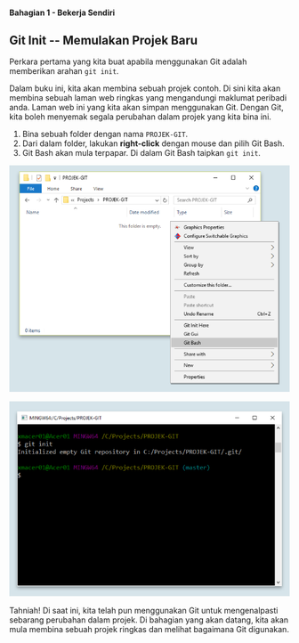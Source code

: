 #### Bahagian 1 - Bekerja Sendiri

## Git Init -- Memulakan Projek Baru

Perkara pertama yang kita buat apabila menggunakan Git adalah memberikan arahan ```git init```.

Dalam buku ini, kita akan membina sebuah projek contoh. Di sini kita akan membina sebuah laman web ringkas yang mengandungi maklumat peribadi anda. Laman web ini yang kita akan simpan menggunakan Git. Dengan Git, kita boleh menyemak segala perubahan dalam projek yang kita bina ini.

1. Bina sebuah folder dengan nama ```PROJEK-GIT```.
2. Dari dalam folder, lakukan **right-click** dengan mouse dan pilih Git Bash.
3. Git Bash akan mula terpapar. Di dalam Git Bash taipkan ```git init```.

![Image alt](images/git-init-1.png)

![Image alt](images/git-init-initialized.png)

Tahniah! Di saat ini, kita telah pun menggunakan Git untuk mengenalpasti sebarang perubahan dalam projek. Di bahagian yang akan datang, kita akan mula membina sebuah projek ringkas dan melihat bagaimana Git digunakan.



